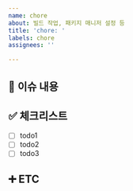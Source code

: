 ```yaml
---
name: chore
about: 빌드 작업, 패키지 매니저 설정 등
title: 'chore: '
labels: chore
assignees: ''

---
```


## 📄 이슈 내용

## ✅ 체크리스트
- [ ] todo1
- [ ] todo2
- [ ] todo3

## ➕ ETC
